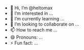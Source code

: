 - 👋 Hi, I’m @heltomax
- 👀 I’m interested in ...
- 🌱 I’m currently learning ...
- 💞️ I’m looking to collaborate on ...
- 📫 How to reach me ...
- 😄 Pronouns: ...
- ⚡ Fun fact: ...

<!---
heltomax/heltomax is a ✨ special ✨ repository because its `README.md` (this file) appears on your GitHub profile.
You can click the Preview link to take a look at your changes.
--->
